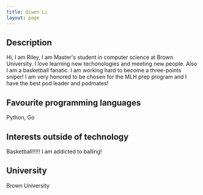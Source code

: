 ```yaml
---
title: Qiwen Li
layout: page
---
```


## Description
Hi, I am Riley, I am Master's student in computer science at Brown University. I love learning new techonologies and meeting new people. Also I am a basketball fanatic. I am working hard to become a three-points sniper! I am very honored to be chosen for the MLH prep program and I have the best pod leader and podmates!

## Favourite programming languages
Python, Go

## Interests outside of technology
Basketball!!!!! I am addicted to balling!

## University
Brown University